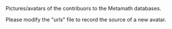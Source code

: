 Pictures/avatars of the contribuors to the Metamath databases.

Please modify the "urls" file to record the source of a new avatar.
